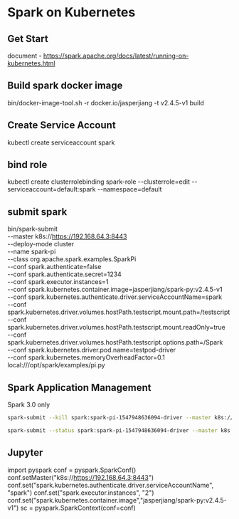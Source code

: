 # Spark on Kubernetes

## Get Start

document - <https://spark.apache.org/docs/latest/running-on-kubernetes.html>

## Build spark docker image

bin/docker-image-tool.sh -r docker.io/jasperjiang -t v2.4.5-v1 build

## Create Service Account

kubectl create serviceaccount spark

## bind role

kubectl create clusterrolebinding spark-role --clusterrole=edit --serviceaccount=default:spark --namespace=default

## submit spark

bin/spark-submit \
    --master k8s://https://192.168.64.3:8443 \
    --deploy-mode cluster \
    --name spark-pi \
    --class org.apache.spark.examples.SparkPi \
    --conf spark.authenticate=false \
    --conf spark.authenticate.secret=1234 \
    --conf spark.executor.instances=1 \
    --conf spark.kubernetes.container.image=jasperjiang/spark-py:v2.4.5-v1 \
    --conf spark.kubernetes.authenticate.driver.serviceAccountName=spark \
    --conf spark.kubernetes.driver.volumes.hostPath.testscript.mount.path=/testscript \
    --conf spark.kubernetes.driver.volumes.hostPath.testscript.mount.readOnly=true \
    --conf spark.kubernetes.driver.volumes.hostPath.testscript.options.path=/Spark \
    --conf spark.kubernetes.driver.pod.name=testpod-driver \
    --conf spark.kubernetes.memoryOverheadFactor=0.1 \
    local:///opt/spark/examples/pi.py

## Spark Application Management

Spark 3.0 only

```bash
spark-submit --kill spark:spark-pi-1547948636094-driver --master k8s://https://192.168.64.3:8443
```

```bash
spark-submit --status spark:spark-pi-1547948636094-driver --master k8s://https://192.168.64.3:8443
```

## Jupyter

import pyspark
conf = pyspark.SparkConf()
conf.setMaster("k8s://https://192.168.64.3:8443") 
conf.set("spark.kubernetes.authenticate.driver.serviceAccountName", "spark") 
conf.set("spark.executor.instances", "2") 
conf.set("spark.kubernetes.container.image","jasperjiang/spark-py:v2.4.5-v1")
sc = pyspark.SparkContext(conf=conf)